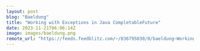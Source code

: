 ```yaml
---
layout: post
blog: "Baeldung"
title: "Working with Exceptions in Java CompletableFuture"
date: 2023-11-21T06:06:14Z
image: images/baeldung.png
remote_url: "https://feeds.feedblitz.com/~/836795030/0/baeldung~Working-with-Exceptions-in-Java-CompletableFuture"
---
```

